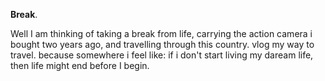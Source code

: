 **Break**.

Well I am thinking of taking a break from life, carrying the action camera i bought two years ago, and travelling through this country. vlog my way to travel. because somewhere i feel like: if i don't start living my daream life, then life might end before I begin.
